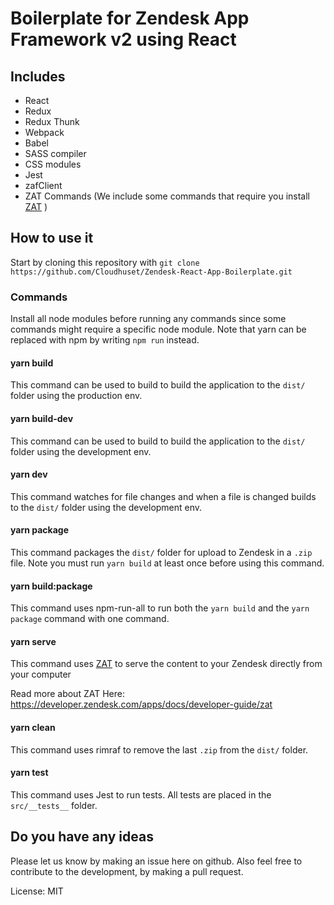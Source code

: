 # Boilerplate for Zendesk App Framework v2 using React

## Includes

* React
* Redux
* Redux Thunk
* Webpack
* Babel
* SASS compiler
* CSS modules
* Jest
* zafClient
* ZAT Commands (We include some commands that require you install [ZAT](https://developer.zendesk.com/apps/docs/developer-guide/zat) )

## How to use it

Start by cloning this repository with `git clone https://github.com/Cloudhuset/Zendesk-React-App-Boilerplate.git`

### Commands

Install all node modules before running any commands since some commands might require a specific node module.
Note that yarn can be replaced with npm by writing `npm run` instead.

#### yarn build

This command can be used to build to build the application to the `dist/` folder using the production env.

#### yarn build-dev

This command can be used to build to build the application to the `dist/` folder using the development env.

#### yarn dev

This command watches for file changes and when a file is changed builds to the `dist/` folder using the development env.

#### yarn package

This command packages the `dist/` folder for upload to Zendesk in a `.zip` file.
Note you must run `yarn build` at least once before using this command.

#### yarn build:package

This command uses npm-run-all to run both the `yarn build` and the `yarn package` command with one command.

#### yarn serve

This command uses [ZAT](https://developer.zendesk.com/apps/docs/developer-guide/zat) to serve the content to your Zendesk directly from your computer

Read more about ZAT Here: <https://developer.zendesk.com/apps/docs/developer-guide/zat>

#### yarn clean

This command uses rimraf to remove the last `.zip` from the `dist/` folder.

#### yarn test

This command uses Jest to run tests. All tests are placed in the `src/__tests__` folder.

## Do you have any ideas

Please let us know by making an issue here on github. Also feel free to contribute to the development, by making a pull request.

License: MIT

